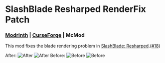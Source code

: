 # SlashBlade Resharped RenderFix Patch
### [Modrinth](https://modrinth.com/mod/slashblade-resharped-renderfix-patch) | [CurseForge](https://www.curseforge.com/minecraft/mc-mods/slashblade-resharped-renderfix-patch) | McMod

This mod fixes the blade rendering problem in [SlashBlade: Resharped](https://modrinth.com/mod/slashblade-resharped).([#18](https://github.com/0999312/SlashBlade_Resharped/issues/18))

After:
![After](https://cdn.modrinth.com/data/cached_images/c24619fb5f3f3bcf273daa1e431e804ace95e761.png)
![After](https://cdn.modrinth.com/data/cached_images/05e1330873fe9770141bef5308e157edf3564775.png)
Before:
![Before](https://cdn.modrinth.com/data/cached_images/319a6593d0ddaffdd21e2e45378607e039314474.png)
![Before](https://cdn.modrinth.com/data/cached_images/9e3f60f792865ae3599dc9def664f554bd8f7ed0.png)